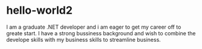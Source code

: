 # hello-world2
I am a graduate .NET developer and i am eager to get my career off to greate start. I have a strong bussiness background and wish to combine the develope skills with my business skills to streamline business.

